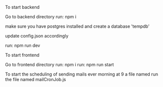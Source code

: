 To start backend

Go to backend directory 
run: npm i

make sure you have postgres installed and create a database 'tempdb'

update config.json accordingly

run: npm run dev

To start frontend

Go to frontend directory 
run: npm i
run: npm run start

To start the scheduling of sending mails ever morning at 9  a file named run the file named mailCronJob.js

